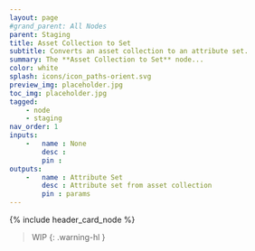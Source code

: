 ```yaml
---
layout: page
#grand_parent: All Nodes
parent: Staging
title: Asset Collection to Set
subtitle: Converts an asset collection to an attribute set.
summary: The **Asset Collection to Set** node...
color: white
splash: icons/icon_paths-orient.svg
preview_img: placeholder.jpg
toc_img: placeholder.jpg
tagged: 
    - node
    - staging
nav_order: 1
inputs:
    -   name : None
        desc : 
        pin : 
outputs:
    -   name : Attribute Set
        desc : Attribute set from asset collection
        pin : params
---
```


{% include header_card_node %}

> WIP
{: .warning-hl }
